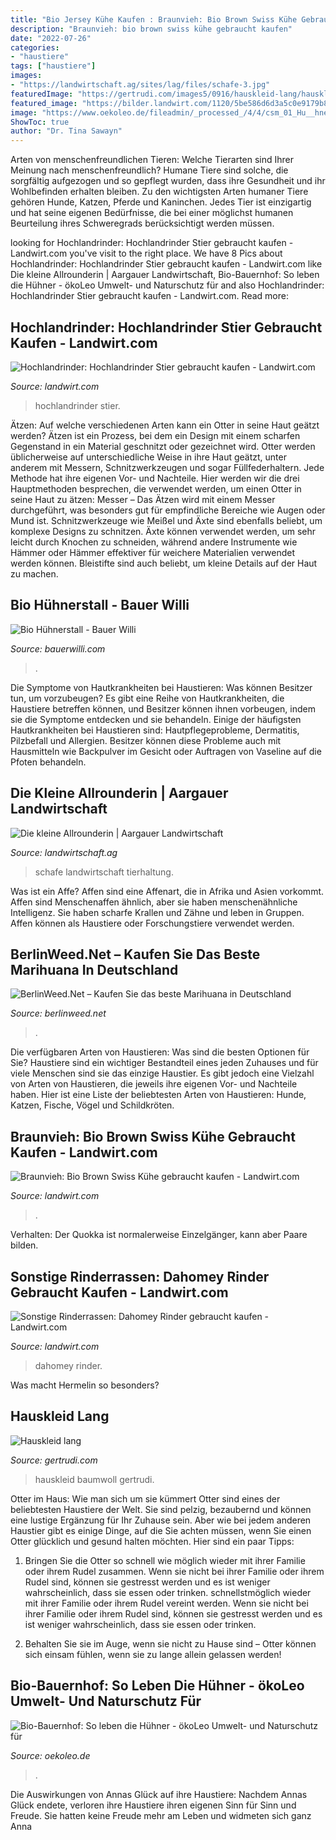 ```yaml
---
title: "Bio Jersey Kühe Kaufen : Braunvieh: Bio Brown Swiss Kühe Gebraucht Kaufen"
description: "Braunvieh: bio brown swiss kühe gebraucht kaufen"
date: "2022-07-26"
categories:
- "haustiere"
tags: ["haustiere"]
images:
- "https://landwirtschaft.ag/sites/lag/files/schafe-3.jpg"
featuredImage: "https://gertrudi.com/images5/0916/hauskleid-lang/hauskleid-lang-25_4.jpg"
featured_image: "https://bilder.landwirt.com/1120/5be586d6d3a5c0e9179b8f4886ab3a87.jpg"
image: "https://www.oekoleo.de/fileadmin/_processed_/4/4/csm_01_Hu__hnermobil_c4a4045a26.jpg"
ShowToc: true
author: "Dr. Tina Sawayn"
---
```



Arten von menschenfreundlichen Tieren: Welche Tierarten sind Ihrer Meinung nach menschenfreundlich?
Humane Tiere sind solche, die sorgfältig aufgezogen und so gepflegt wurden, dass ihre Gesundheit und ihr Wohlbefinden erhalten bleiben. Zu den wichtigsten Arten humaner Tiere gehören Hunde, Katzen, Pferde und Kaninchen. Jedes Tier ist einzigartig und hat seine eigenen Bedürfnisse, die bei einer möglichst humanen Beurteilung ihres Schweregrads berücksichtigt werden müssen.

	

		
looking for Hochlandrinder: Hochlandrinder Stier gebraucht kaufen - Landwirt.com you've visit to the right place. We have 8 Pics about Hochlandrinder: Hochlandrinder Stier gebraucht kaufen - Landwirt.com like Die kleine Allrounderin | Aargauer Landwirtschaft, Bio-Bauernhof: So leben die Hühner - ökoLeo Umwelt- und Naturschutz für and also Hochlandrinder: Hochlandrinder Stier gebraucht kaufen - Landwirt.com. Read more:
		
    
## Hochlandrinder: Hochlandrinder Stier Gebraucht Kaufen - Landwirt.com

<img loading=lazy src="https://bilder.landwirt.com/0920/251ee649b6901bf262f3c86ab3eb1366.jpg" onerror="this.onerror=null;this.src='https://tse4.mm.bing.net/th?id=OIP.wNjqIqfCJgPJf7JmuTJJBQHaE4&amp;pid=15.1';" alt="Hochlandrinder: Hochlandrinder Stier gebraucht kaufen - Landwirt.com">

_Source: landwirt.com_

>hochlandrinder stier. 

	

Ätzen: Auf welche verschiedenen Arten kann ein Otter in seine Haut geätzt werden?
Ätzen ist ein Prozess, bei dem ein Design mit einem scharfen Gegenstand in ein Material geschnitzt oder gezeichnet wird. Otter werden üblicherweise auf unterschiedliche Weise in ihre Haut geätzt, unter anderem mit Messern, Schnitzwerkzeugen und sogar Füllfederhaltern. Jede Methode hat ihre eigenen Vor- und Nachteile. Hier werden wir die drei Hauptmethoden besprechen, die verwendet werden, um einen Otter in seine Haut zu ätzen: Messer – Das Ätzen wird mit einem Messer durchgeführt, was besonders gut für empfindliche Bereiche wie Augen oder Mund ist. Schnitzwerkzeuge wie Meißel und Äxte sind ebenfalls beliebt, um komplexe Designs zu schnitzen. Äxte können verwendet werden, um sehr leicht durch Knochen zu schneiden, während andere Instrumente wie Hämmer oder Hämmer effektiver für weichere Materialien verwendet werden können. Bleistifte sind auch beliebt, um kleine Details auf der Haut zu machen.

    
## Bio Hühnerstall - Bauer Willi

<img loading=lazy src="https://i0.wp.com/www.bauerwilli.com/wp-content/uploads/2016/07/Bio-Hühnerstall.jpg?fit=737%2C450&amp;ssl=1" onerror="this.onerror=null;this.src='https://tse4.mm.bing.net/th?id=OIP.iq-hfjMibew2legI_gu0DQHaEh&amp;pid=15.1';" alt="Bio Hühnerstall - Bauer Willi">

_Source: bauerwilli.com_

>. 

	

Die Symptome von Hautkrankheiten bei Haustieren: Was können Besitzer tun, um vorzubeugen?
Es gibt eine Reihe von Hautkrankheiten, die Haustiere betreffen können, und Besitzer können ihnen vorbeugen, indem sie die Symptome entdecken und sie behandeln. Einige der häufigsten Hautkrankheiten bei Haustieren sind: Hautpflegeprobleme, Dermatitis, Pilzbefall und Allergien. Besitzer können diese Probleme auch mit Hausmitteln wie Backpulver im Gesicht oder Auftragen von Vaseline auf die Pfoten behandeln.

    
## Die Kleine Allrounderin | Aargauer Landwirtschaft

<img loading=lazy src="https://landwirtschaft.ag/sites/lag/files/schafe-3.jpg" onerror="this.onerror=null;this.src='https://tse1.mm.bing.net/th?id=OIP.0PlB1L3foxSEe9T-FbCxjQHaE7&amp;pid=15.1';" alt="Die kleine Allrounderin | Aargauer Landwirtschaft">

_Source: landwirtschaft.ag_

>schafe landwirtschaft tierhaltung. 

	

Was ist ein Affe?
Affen sind eine Affenart, die in Afrika und Asien vorkommt. Affen sind Menschenaffen ähnlich, aber sie haben menschenähnliche Intelligenz. Sie haben scharfe Krallen und Zähne und leben in Gruppen. Affen können als Haustiere oder Forschungstiere verwendet werden.

    
## BerlinWeed.Net – Kaufen Sie Das Beste Marihuana In Deutschland

<img loading=lazy src="https://comprarmarihuanamadrid.com/ger/wp-content/uploads/2020/09/20200616_154956-768x1024.jpg" onerror="this.onerror=null;this.src='https://tse3.mm.bing.net/th?id=OIP.VjXsVCExi_sSH8CSGaLlkAHaJ4&amp;pid=15.1';" alt="BerlinWeed.Net – Kaufen Sie das beste Marihuana in Deutschland">

_Source: berlinweed.net_

>. 

	

Die verfügbaren Arten von Haustieren: Was sind die besten Optionen für Sie?
Haustiere sind ein wichtiger Bestandteil eines jeden Zuhauses und für viele Menschen sind sie das einzige Haustier. Es gibt jedoch eine Vielzahl von Arten von Haustieren, die jeweils ihre eigenen Vor- und Nachteile haben. Hier ist eine Liste der beliebtesten Arten von Haustieren: Hunde, Katzen, Fische, Vögel und Schildkröten.

    
## Braunvieh: Bio Brown Swiss Kühe Gebraucht Kaufen - Landwirt.com

<img loading=lazy src="https://bilder.landwirt.com/1120/5be586d6d3a5c0e9179b8f4886ab3a87.jpg" onerror="this.onerror=null;this.src='https://tse2.mm.bing.net/th?id=OIP.v6vz2ypU6ETSm2whDQrqyAHaFj&amp;pid=15.1';" alt="Braunvieh: Bio Brown Swiss Kühe gebraucht kaufen - Landwirt.com">

_Source: landwirt.com_

>. 

	

Verhalten: Der Quokka ist normalerweise Einzelgänger, kann aber Paare bilden.

    
## Sonstige Rinderrassen: Dahomey Rinder Gebraucht Kaufen - Landwirt.com

<img loading=lazy src="https://bilder.landwirt.com/0118/afdd67e10b08f6300402dd7d16421231.jpg" onerror="this.onerror=null;this.src='https://tse1.mm.bing.net/th?id=OIP.tw87LIO4F7ktq3oZLuk5xQHaE7&amp;pid=15.1';" alt="Sonstige Rinderrassen: Dahomey Rinder gebraucht kaufen - Landwirt.com">

_Source: landwirt.com_

>dahomey rinder. 

	

Was macht Hermelin so besonders?

    
## Hauskleid Lang

<img loading=lazy src="https://gertrudi.com/images5/0916/hauskleid-lang/hauskleid-lang-25_4.jpg" onerror="this.onerror=null;this.src='https://tse4.mm.bing.net/th?id=OIP.uLHYWb_TIW_oUzKnY6vv1gHaLe&amp;pid=15.1';" alt="Hauskleid lang">

_Source: gertrudi.com_

>hauskleid baumwoll gertrudi. 

	

Otter im Haus: Wie man sich um sie kümmert
Otter sind eines der beliebtesten Haustiere der Welt. Sie sind pelzig, bezaubernd und können eine lustige Ergänzung für Ihr Zuhause sein. Aber wie bei jedem anderen Haustier gibt es einige Dinge, auf die Sie achten müssen, wenn Sie einen Otter glücklich und gesund halten möchten. Hier sind ein paar Tipps:
1. Bringen Sie die Otter so schnell wie möglich wieder mit ihrer Familie oder ihrem Rudel zusammen. Wenn sie nicht bei ihrer Familie oder ihrem Rudel sind, können sie gestresst werden und es ist weniger wahrscheinlich, dass sie essen oder trinken. schnellstmöglich wieder mit ihrer Familie oder ihrem Rudel vereint werden. Wenn sie nicht bei ihrer Familie oder ihrem Rudel sind, können sie gestresst werden und es ist weniger wahrscheinlich, dass sie essen oder trinken.

2. Behalten Sie sie im Auge, wenn sie nicht zu Hause sind – Otter können sich einsam fühlen, wenn sie zu lange allein gelassen werden!

    
## Bio-Bauernhof: So Leben Die Hühner - ökoLeo Umwelt- Und Naturschutz Für

<img loading=lazy src="https://www.oekoleo.de/fileadmin/_processed_/4/4/csm_01_Hu__hnermobil_c4a4045a26.jpg" onerror="this.onerror=null;this.src='https://tse3.mm.bing.net/th?id=OIP.yLYswDSnuTYczSjAFf-JqQHaFk&amp;pid=15.1';" alt="Bio-Bauernhof: So leben die Hühner - ökoLeo Umwelt- und Naturschutz für">

_Source: oekoleo.de_

>. 

	

Die Auswirkungen von Annas Glück auf ihre Haustiere: Nachdem Annas Glück endete, verloren ihre Haustiere ihren eigenen Sinn für Sinn und Freude. Sie hatten keine Freude mehr am Leben und widmeten sich ganz Anna

